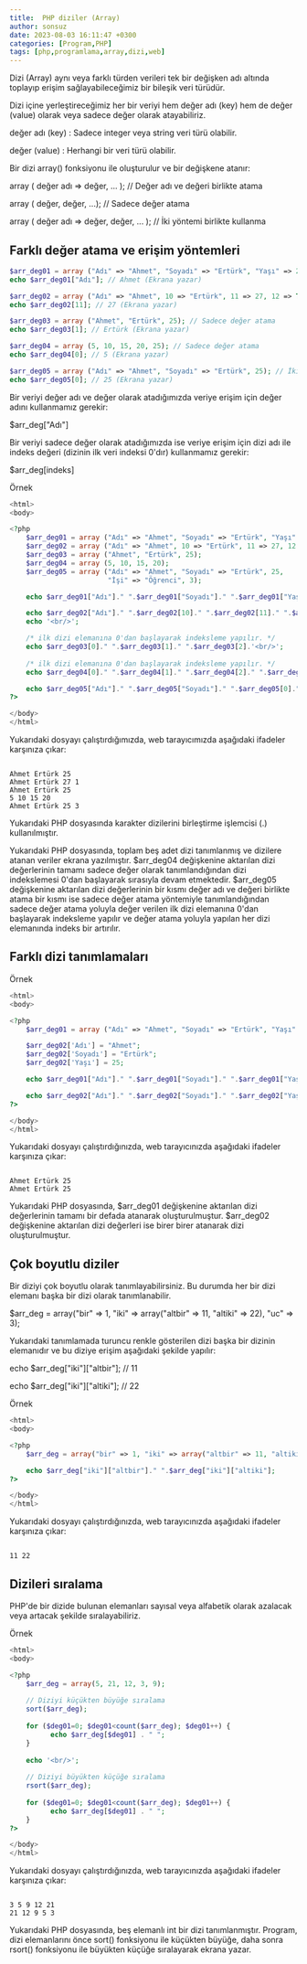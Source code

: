 ```yaml
---
title:  PHP diziler (Array)
author: sonsuz
date: 2023-08-03 16:11:47 +0300
categories: [Program,PHP]
tags: [php,programlama,array,dizi,web]
---
```



Dizi (Array) aynı veya farklı türden verileri tek bir değişken adı altında toplayıp erişim sağlayabileceğimiz bir bileşik veri türüdür.

Dizi içine yerleştireceğimiz her bir veriyi hem değer adı (key) hem de değer (value) olarak veya sadece değer olarak atayabiliriz.

değer adı (key) 
: Sadece integer veya string veri türü olabilir.

değer (value) 
: Herhangi bir veri türü olabilir.

Bir dizi array() fonksiyonu ile oluşturulur ve bir değişkene atanır:

array ( değer adı => değer, ... ); // Değer adı ve değeri birlikte atama

array ( değer, değer, ...); // Sadece değer atama

array ( değer adı => değer, değer, ... ); // İki yöntemi birlikte kullanma

## Farklı değer atama ve erişim yöntemleri

```php
$arr_deg01 = array ("Adı" => "Ahmet", "Soyadı" => "Ertürk", "Yaşı" => 25); // Değer adı ve değer
echo $arr_deg01["Adı"]; // Ahmet (Ekrana yazar)

$arr_deg02 = array ("Adı" => "Ahmet", 10 => "Ertürk", 11 => 27, 12 => TRUE); // Değer adı ve değer
echo $arr_deg02[11]; // 27 (Ekrana yazar)

$arr_deg03 = array ("Ahmet", "Ertürk", 25); // Sadece değer atama
echo $arr_deg03[1]; // Ertürk (Ekrana yazar)

$arr_deg04 = array (5, 10, 15, 20, 25); // Sadece değer atama
echo $arr_deg04[0]; // 5 (Ekrana yazar)

$arr_deg05 = array ("Adı" => "Ahmet", "Soyadı" => "Ertürk", 25); // İki yöntemi birlikte kullanma
echo $arr_deg05[0]; // 25 (Ekrana yazar)


```

Bir veriyi değer adı ve değer olarak atadığımızda veriye erişim için değer adını kullanmamız gerekir:

$arr\_deg["Adı"]

Bir veriyi sadece değer olarak atadığımızda ise veriye erişim için dizi adı ile indeks değeri (dizinin ilk veri indeksi 0'dır) kullanmamız gerekir:

$arr\_deg[indeks]

Örnek

```php
<html>
<body>

<?php
    $arr_deg01 = array ("Adı" => "Ahmet", "Soyadı" => "Ertürk", "Yaşı" => 25);
    $arr_deg02 = array ("Adı" => "Ahmet", 10 => "Ertürk", 11 => 27, 12 => TRUE);
    $arr_deg03 = array ("Ahmet", "Ertürk", 25);
    $arr_deg04 = array (5, 10, 15, 20);
    $arr_deg05 = array ("Adı" => "Ahmet", "Soyadı" => "Ertürk", 25, 
                        "İşi" => "Öğrenci", 3);

    echo $arr_deg01["Adı"]." ".$arr_deg01["Soyadı"]." ".$arr_deg01["Yaşı"].'<br/>';

    echo $arr_deg02["Adı"]." ".$arr_deg02[10]." ".$arr_deg02[11]." ".$arr_deg02[12];
    echo '<br/>';	

    /* ilk dizi elemanına 0'dan başlayarak indeksleme yapılır. */
    echo $arr_deg03[0]." ".$arr_deg03[1]." ".$arr_deg03[2].'<br/>'; 
	
    /* ilk dizi elemanına 0'dan başlayarak indeksleme yapılır. */
    echo $arr_deg04[0]." ".$arr_deg04[1]." ".$arr_deg04[2]." ".$arr_deg04[3].'<br/>';

    echo $arr_deg05["Adı"]." ".$arr_deg05["Soyadı"]." ".$arr_deg05[0]." ".$arr_deg05[1];
?>

</body>
</html>


```

Yukarıdaki dosyayı çalıştırdığımızda, web tarayıcımızda aşağıdaki ifadeler karşınıza çıkar:

```

Ahmet Ertürk 25
Ahmet Ertürk 27 1
Ahmet Ertürk 25
5 10 15 20
Ahmet Ertürk 25 3 

```

Yukarıdaki PHP dosyasında karakter dizilerini birleştirme işlemcisi (.) kullanılmıştır.

Yukarıdaki PHP dosyasında, toplam beş adet dizi tanımlanmış ve dizilere atanan veriler ekrana yazılmıştır. $arr\_deg04 değişkenine aktarılan dizi değerlerinin tamamı sadece değer olarak tanımlandığından dizi indekslemesi 0'dan başlayarak sırasıyla devam etmektedir. $arr\_deg05 değişkenine aktarılan dizi değerlerinin bir kısmı değer adı ve değeri birlikte atama bir kısmı ise sadece değer atama yöntemiyle tanımlandığından sadece değer atama yoluyla değer verilen ilk dizi elemanına 0'dan başlayarak indeksleme yapılır ve değer atama yoluyla yapılan her dizi elemanında indeks bir artırılır.

## Farklı dizi tanımlamaları

Örnek

```php
<html>
<body>

<?php
    $arr_deg01 = array ("Adı" => "Ahmet", "Soyadı" => "Ertürk", "Yaşı" => 25);

    $arr_deg02['Adı'] = "Ahmet";
    $arr_deg02['Soyadı'] = "Ertürk";
    $arr_deg02['Yaşı'] = 25;

    echo $arr_deg01["Adı"]." ".$arr_deg01["Soyadı"]." ".$arr_deg01["Yaşı"].'<br/>';

    echo $arr_deg02["Adı"]." ".$arr_deg02["Soyadı"]." ".$arr_deg02["Yaşı"];
?>

</body>
</html>


```

Yukarıdaki dosyayı çalıştırdığınızda, web tarayıcınızda aşağıdaki ifadeler karşınıza çıkar:

```

Ahmet Ertürk 25
Ahmet Ertürk 25 

```

Yukarıdaki PHP dosyasında, $arr\_deg01 değişkenine aktarılan dizi değerlerinin tamamı bir defada atanarak oluşturulmuştur. $arr\_deg02 değişkenine aktarılan dizi değerleri ise birer birer atanarak dizi oluşturulmuştur.

## Çok boyutlu diziler

Bir diziyi çok boyutlu olarak tanımlayabilirsiniz. Bu durumda her bir dizi elemanı başka bir dizi olarak tanımlanabilir.

$arr\_deg = array("bir" => 1, "iki" => array("altbir" => 11, "altiki" => 22), "uc" => 3);

Yukarıdaki tanımlamada turuncu renkle gösterilen dizi başka bir dizinin elemanıdır ve bu diziye erişim aşağıdaki şekilde yapılır:

echo $arr\_deg["iki"]["altbir"]; // 11

echo $arr\_deg["iki"]["altiki"]; // 22

Örnek

```php
<html>
<body>

<?php 
    $arr_deg = array("bir" => 1, "iki" => array("altbir" => 11, "altiki" => 22), "uc" => 3);

    echo $arr_deg["iki"]["altbir"]." ".$arr_deg["iki"]["altiki"];
?>

</body>
</html>


```

Yukarıdaki dosyayı çalıştırdığınızda, web tarayıcınızda aşağıdaki ifadeler karşınıza çıkar:

```

11 22

```

## Dizileri sıralama

PHP'de bir dizide bulunan elemanları sayısal veya alfabetik olarak azalacak veya artacak şekilde sıralayabiliriz.

Örnek

```php
<html>
<body>

<?php
    $arr_deg = array(5, 21, 12, 3, 9);
    
    // Diziyi küçükten büyüğe sıralama
    sort($arr_deg);					 
					 
    for ($deg01=0; $deg01<count($arr_deg); $deg01++) {
          echo $arr_deg[$deg01] . " ";
    }	
	
    echo '<br/>';
	
    // Diziyi büyükten küçüğe sıralama
    rsort($arr_deg);					 
					 
    for ($deg01=0; $deg01<count($arr_deg); $deg01++) {
          echo $arr_deg[$deg01] . " ";
    }	
?>

</body>
</html>
```

Yukarıdaki dosyayı çalıştırdığınızda, web tarayıcınızda aşağıdaki ifadeler karşınıza çıkar:

```

3 5 9 12 21
21 12 9 5 3

```

Yukarıdaki PHP dosyasında, beş elemanlı int bir dizi tanımlanmıştır. Program, dizi elemanlarını önce sort() fonksiyonu ile küçükten büyüğe, daha sonra rsort() fonksiyonu ile büyükten küçüğe sıralayarak ekrana yazar.
